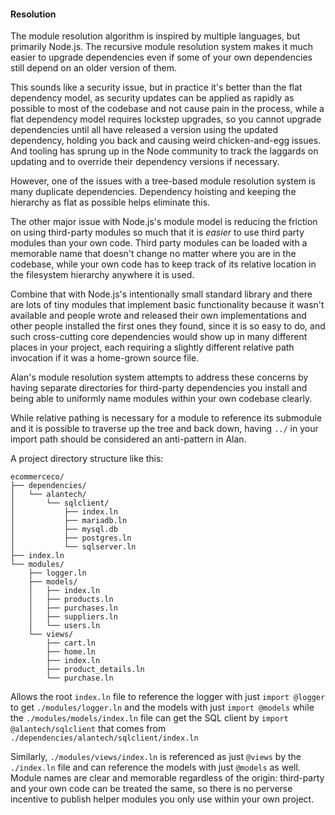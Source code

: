 #### Resolution

The module resolution algorithm is inspired by multiple languages, but primarily Node.js. The recursive module resolution system makes it much easier to upgrade dependencies even if some of your own dependencies still depend on an older version of them.

This sounds like a security issue, but in practice it's better than the flat dependency model, as security updates can be applied as rapidly as possible to most of the codebase and not cause pain in the process, while a flat dependency model requires lockstep upgrades, so you cannot upgrade dependencies until all have released a version using the updated dependency, holding you back and causing weird chicken-and-egg issues. And tooling has sprung up in the Node community to track the laggards on updating and to override their dependency versions if necessary.

However, one of the issues with a tree-based module resolution system is many duplicate dependencies. Dependency hoisting and keeping the hierarchy as flat as possible helps eliminate this.

The other major issue with Node.js's module model is reducing the friction on using third-party modules so much that it is *easier* to use third party modules than your own code. Third party modules can be loaded with a memorable name that doesn't change no matter where you are in the codebase, while your own code has to keep track of its relative location in the filesystem hierarchy anywhere it is used.

Combine that with Node.js's intentionally small standard library and there are lots of tiny modules that implement basic functionality because it wasn't available and people wrote and released their own implementations and other people installed the first ones they found, since it is so easy to do, and such cross-cutting core dependencies would show up in many different places in your project, each requiring a slightly different relative path invocation if it was a home-grown source file.

Alan's module resolution system attempts to address these concerns by having separate directories for third-party dependencies you install and being able to uniformly name modules within your own codebase clearly.

While relative pathing is necessary for a module to reference its submodule and it is possible to traverse up the tree and back down, having `../` in your import path should be considered an anti-pattern in Alan.

A project directory structure like this:

```
ecommerceco/
├── dependencies/
│   └── alantech/
│       └── sqlclient/
│           ├── index.ln
│           ├── mariadb.ln
│           ├── mysql.db
│           ├── postgres.ln
│           └── sqlserver.ln
├── index.ln
└── modules/
    ├── logger.ln
    ├── models/
    │   ├── index.ln
    │   ├── products.ln
    │   ├── purchases.ln
    │   ├── suppliers.ln
    │   └── users.ln
    └── views/
        ├── cart.ln
        ├── home.ln
        ├── index.ln
        ├── product_details.ln
        └── purchase.ln
```

Allows the root `index.ln` file to reference the logger with just `import @logger` to get `./modules/logger.ln` and the models with just `import @models` while the `./modules/models/index.ln` file can get the SQL client by `import @alantech/sqlclient` that comes from `./dependencies/alantech/sqlclient/index.ln`

Similarly, `./modules/views/index.ln` is referenced as just `@views` by the `./index.ln` file and can reference the models with just `@models` as well. Module names are clear and memorable regardless of the origin: third-party and your own code can be treated the same, so there is no perverse incentive to publish helper modules you only use within your own project.

